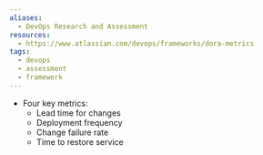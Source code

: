```yaml
---
aliases:
  - DevOps Research and Assessment
resources:
  - https://www.atlassian.com/devops/frameworks/dora-metrics
tags:
  - devops
  - assessment
  - framework
---
```

- Four key metrics:
	- Lead time for changes
	- Deployment frequency
	- Change failure rate
	- Time to restore service
